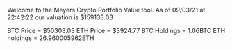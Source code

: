Welcome to the Meyers Crypto Portfolio Value tool. 
As of 09/03/21 at 22:42:22 our valuation is $159133.03 

BTC Price = $50303.03
 ETH Price = $3924.77
BTC Holdings = 1.06BTC
 ETH holdings = 26.960005962ETH 
